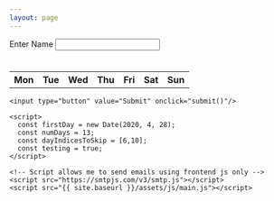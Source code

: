 ```yaml
---
layout: page
---
```

<html>
  <head>
    <link href="css/common.css" rel="stylesheet">
  </head>
  <body>   

  <p style = "margin-bottom: 1cm">
    Enter Name
    <input type = "text" id = "nameInput">
  </p>

  <div class="table-wrapper">
    <table style="table-layout:fixed; min-width:600px;" id="dateTable">
      <tr>
        <th>Mon</th>
        <th>Tue</th>
        <th>Wed</th>
        <th>Thu</th>
        <th>Fri</th>
        <th>Sat</th>
        <th>Sun</th>
      </tr>
    </table>
  </div>

    <input type="button" value="Submit" onclick="submit()"/>

    <script>
      const firstDay = new Date(2020, 4, 28);
      const numDays = 13;
      const dayIndicesToSkip = [6,10];
      const testing = true;
    </script>

    <!-- Script allows me to send emails using frontend js only -->
    <script src="https://smtpjs.com/v3/smtp.js"></script>  
    <script src="{{ site.baseurl }}/assets/js/main.js"></script>
  </body>
</html>
